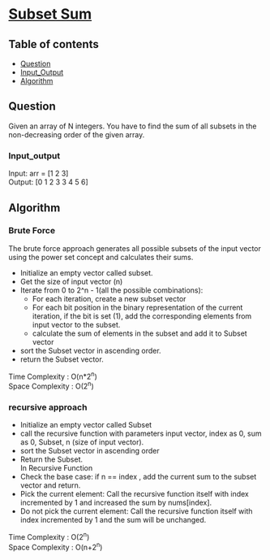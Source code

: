 # [Subset Sum](https://www.codingninjas.com/codestudio/problems/subset-sum_8230859?challengeSlug=striver-sde-challenge&leftPanelTab=1)

## Table of contents

- [Question](#question)
- [Input_Output](#input_output)
- [Algorithm](#algorithm)

## Question
Given an array of N integers. You have to find the sum of all subsets in the non-decreasing order of the given array.

### Input_output
Input: arr = [1 2 3] </br>
Output: [0 1 2 3 3 4 5 6]

## Algorithm

### Brute Force
The brute force approach generates all possible subsets of the input vector using the power set concept and calculates their sums.
- Initialize an empty vector called subset.
- Get the size of input vector (n)
- Iterate from 0 to 2^n - 1(all the possible combinations):
    - For each iteration, create a new subset vector
    - For each bit position in the binary representation of the current iteration, if the bit is set (1), add the corresponding elements from input vector to the subset.
    - calculate the sum of elements in the subset and add it to Subset vector
- sort the Subset vector in ascending order.
- return the Subset vector.

Time Complexity : O(n*2<sup>n</sup>) </br>
Space Complexity : O(2<sup>n</sup>)

### recursive approach
- Initialize an empty vector called Subset
- call the recursive function with parameters input vector, index as 0, sum as 0, Subset, n (size of input vector).
- sort the Subset vector in ascending order
- Return the Subset. </br>
In Recursive Function
- Check the base case: if n == index , add the current sum to the subset vector and return.
- Pick the current element: Call the recursive function itself with index incremented by 1 and increased the sum by nums[index].
- Do not pick the current element: Call the recursive function itself with index incremented by 1 and the sum will be unchanged.

Time Complexity : O(2<sup>n</sup>)</br>
Space Complexity : O(n+2<sup>n</sup>)
